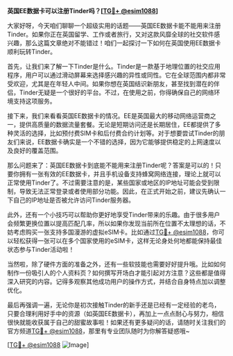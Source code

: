 **英国EE数据卡可以注册Tinder吗？[[TG💪+ @esim1088](https://t.me/s/esim1088)]**

大家好呀，今天咱们聊聊一个超级实用的话题——英国EE数据卡能不能用来注册Tinder。如果你正在英国留学、工作或者旅行，又对这款风靡全球的社交软件感兴趣，那么这篇文章绝对不能错过！咱们一起探讨一下如何在英国使用EE数据卡顺利玩转Tinder。

首先，让我们来了解一下Tinder是什么。Tinder是一款基于地理位置的社交应用程序，用户可以通过滑动屏幕来选择感兴趣的异性或同性。它在全球范围内都非常受欢迎，尤其是在年轻人中间。如果你想在英国结识新朋友，甚至找到潜在的伴侣，Tinder无疑是一个很好的平台。不过，在使用之前，你得确保自己的网络环境支持这项服务。

接下来，我们来看看英国EE数据卡的情况。EE是英国最大的移动网络运营商之一，提供高质量的数据流量套餐。无论是短期访问还是长期居住，EE都提供了多种灵活的选择，比如预付费SIM卡和后付费合约计划等。对于想要尝试Tinder的朋友们来说，EE数据卡确实是一个不错的选择，因为它能够提供稳定的上网速度以及良好的覆盖范围。

那么问题来了：英国EE数据卡到底能不能用来注册Tinder呢？答案是可以的！只要你拥有一张有效的EE数据卡，并且手机设备支持蜂窝网络连接，理论上就可以正常使用Tinder了。不过需要注意的是，某些国家或地区的IP地址可能会受到限制，导致无法正常登录或者使用部分功能。因此，在正式开始之前，建议先确认一下自己的IP地址是否被允许访问Tinder服务器。

此外，还有一个小技巧可以帮助你更好地享受Tinder带来的乐趣。由于很多用户会频繁更换位置以提高匹配几率，所以如果你发现当前所在位置不太理想的话，不妨考虑购买一张支持多国漫游的虚拟eSIM卡。比如通过[TG💪+ @esim1088](https://t.me/s/esim1088)，你可以轻松获得一张可以在多个国家使用的eSIM卡，这样无论身处何地都能保持最佳状态参与Tinder活动啦！

当然啦，除了硬件方面的准备之外，还有一些软技能也需要好好提升哦。比如如何制作一份吸引人的个人资料页？如何撰写开场白才能引起对方注意？这些都是值得深入研究的内容。记得多观察其他成功用户的操作方式，并结合自身特点加以调整优化。

最后再强调一遍，无论你是初次接触Tinder的新手还是已经有一定经验的老鸟，只要合理利用好手中的资源（如英国EE数据卡），再加上一点点耐心与努力，相信很快就能收获属于自己的甜蜜故事啦！如果还有更多疑问的话，请随时关注我们的官方频道[TG💪+ @esim1088](https://t.me/s/esim1088)，那里有专业团队随时为你解答疑惑哦~

[[TG💪+ @esim1088](https://t.me/s/esim1088) ![Image](https://i.postimg.cc/4NQfJmqS/Snipaste-2025-05-13-00-14-12.png)]
